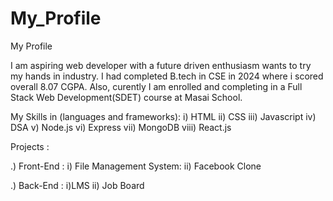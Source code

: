 # My_Profile
My Profile

I am aspiring web developer with a future driven enthusiasm wants to try my hands in industry. I had completed B.tech in CSE in 2024 where i scored overall 8.07 CGPA. Also, curently I am enrolled and completing in a Full Stack Web Development(SDET) course at Masai School.

My Skills in (languages and frameworks):
i) HTML
ii) CSS
iii) Javascript
iv) DSA
v) Node.js
vi) Express
vii) MongoDB
viii) React.js

Projects : 

.) Front-End :
i) File Management System: 
ii) Facebook Clone

.) Back-End :
i)LMS
ii) Job Board

